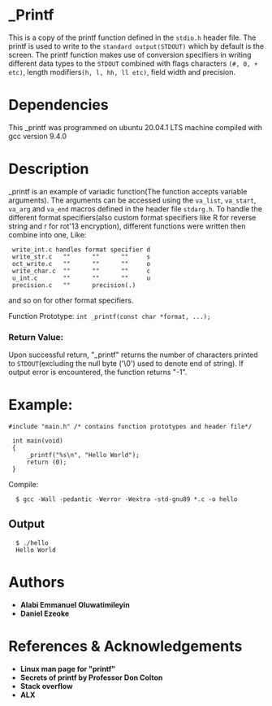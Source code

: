 # \_Printf
This is a copy of the printf function defined in the `stdio.h` header file. The printf is used to write to the `standard output(STDOUT)` which by default is the screen. The printf function makes use of conversion specifiers in writing different data types to the `STDOUT` combined with flags characters `(#, 0, + etc)`, length modifiers`(h, l, hh, ll etc)`, field width and precision.

# Dependencies
 This _printf was programmed on ubuntu 20.04.1 LTS machine compiled with gcc version 9.4.0

# Description
 _printf is an example of variadic function(The function accepts variable arguments). The arguments can be accessed using the `va_list`, `va_start`, `va_arg` and `va_end` macros defined in the header file `stdarg.h`. To handle the different format specifiers(also custom format specifiers like R for reverse string and r for rot'13 encryption), different functions were written then combine into one, Like:
```
 write_int.c handles format specifier d
 write_str.c   ""      ""      ""     s
 oct_write.c   ""      ""      ""     o
 write_char.c  ""      ""      ""     c
 u_int.c       ""      ""      ""     u
 precision.c   ""      precision(.)
```
and so on for other format specifiers.
 
Function Prototype: `int _printf(const char *format, ...);`

### Return Value:
Upon successful return, "_printf" returns the  number of characters printed to `STDOUT`(excluding the null byte ('\0') used to denote end of string). If output error is encountered, the function returns "-1".

# Example:
 ```
 #include "main.h" /* contains function prototypes and header file*/

  int main(void)
  {
      _printf("%s\n", "Hello World");
      return (0);
  }
 ```
Compile:  
```
  $ gcc -Wall -pedantic -Werror -Wextra -std-gnu89 *.c -o hello 
```
## Output
```
  $ ./hello
  Hello World
```
# Authors
* **Alabi Emmanuel Oluwatimileyin**
* **Daniel Ezeoke**

# References & Acknowledgements
* **Linux man page for "printf"**
* **Secrets of printf by Professor Don Colton**
* **Stack overflow**
* **ALX**

